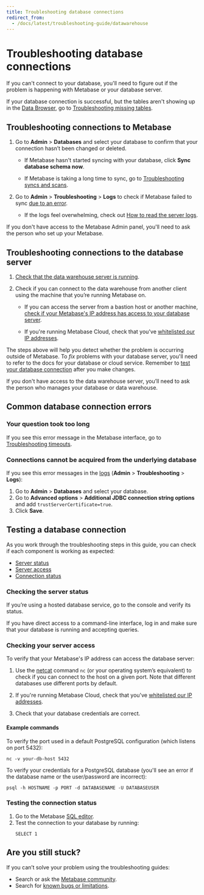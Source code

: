 ```yaml
---
title: Troubleshooting database connections
redirect_from:
  - /docs/latest/troubleshooting-guide/datawarehouse
---
```


# Troubleshooting database connections

If you can't connect to your database, you'll need to figure out if the problem is happening with Metabase or your database server.

If your database connection is successful, but the tables aren't showing up in the [Data Browser](https://www.metabase.com/learn/getting-started/data-browser), go to [Troubleshooting missing tables](./cant-see-tables.md).

## Troubleshooting connections to Metabase

1. Go to **Admin** > **Databases** and select your database to confirm that your connection hasn’t been changed or deleted.

    - If Metabase hasn't started syncing with your database, click **Sync database schema now**.

    - If Metabase is taking a long time to sync, go to [Troubleshooting syncs and scans](./sync-fingerprint-scan.md).

2. Go to **Admin** > **Troubleshooting** > **Logs** to check if Metabase failed to sync [due to an error](#common-database-connection-errors).

    - If the logs feel overwhelming, check out [How to read the server logs](./server-logs.md).

If you don't have access to the Metabase Admin panel, you'll need to ask the person who set up your Metabase.

## Troubleshooting connections to the database server

1. [Check that the data warehouse server is running](#checking-the-server-status).

2. Check if you can connect to the data warehouse from another client using the machine that you’re running Metabase on.

    - If you can access the server from a bastion host or another machine, [check if your Metabase's IP address has access to your database server](#checking-your-server-access).

    - If you're running Metabase Cloud, check that you've [whitelisted our IP addresses](https://www.metabase.com/cloud/docs/ip-addresses-to-whitelist).

The steps above will help you detect whether the problem is occurring outside of Metabase. To _fix_ problems with your database server, you'll need to refer to the docs for your database or cloud service. Remember to [test your database connection](#testing-the-connection-status) after you make changes.

If you don't have access to the data warehouse server, you’ll need to ask the person who manages your database or data warehouse.

## Common database connection errors

### Your question took too long

If you see this error message in the Metabase interface, go to [Troubleshooting timeouts](./timeout.md).

### Connections cannot be acquired from the underlying database

If you see this error messages in the [logs](./server-logs.md) (**Admin** > **Troubleshooting** > **Logs**):

1. Go to **Admin** > **Databases** and select your database.
2. Go to **Advanced options** > **Additional JDBC connection string options** and add `trustServerCertificate=true`.
3. Click **Save**.

## Testing a database connection

As you work through the troubleshooting steps in this guide, you can check if each component is working as expected:

- [Server status](#checking-the-server-status)
- [Server access](#checking-your-server-access)
- [Connection status](#testing-the-connection-status)

### Checking the server status

If you’re using a hosted database service, go to the console and verify its status.

If you have direct access to a command-line interface, log in and make sure that your database is running and accepting queries.

### Checking your server access

To verify that your Metabase's IP address can access the database server:

1. Use the [netcat](https://en.wikipedia.org/wiki/Netcat) command  `nc` (or your operating system’s equivalent) to check if you can connect to the host on a given port. Note that different databases use different ports by default.

2. If you're running Metabase Cloud, check that you've [whitelisted our IP addresses](https://www.metabase.com/cloud/docs/ip-addresses-to-whitelist).

3. Check that your database credentials are correct.

#### Example commands

To verify the port used in a default PostgreSQL configuration (which listens on port 5432):

```
nc -v your-db-host 5432
```

To verify your credentials for a PostgreSQL database (you'll see an error if the database name or the user/password are incorrect):

```
psql -h HOSTNAME -p PORT -d DATABASENAME -U DATABASEUSER
```
### Testing the connection status

1. Go to the Metabase [SQL editor](../questions/native-editor/writing-sql.md).
2. Test the connection to your database by running:
    ```
    SELECT 1
    ```

## Are you still stuck?

If you can’t solve your problem using the troubleshooting guides:

- Search or ask the [Metabase community][discourse].
- Search for [known bugs or limitations][known-issues].

[discourse]: https://discourse.metabase.com/
[known-issues]: ./known-issues.md
